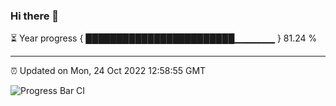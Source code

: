 ### Hi there 👋

⏳ Year progress { ████████████████████████▁▁▁▁▁▁ } 81.24 %

---

⏰ Updated on Mon, 24 Oct 2022 12:58:55 GMT

![Progress Bar CI](https://github.com/ZhaoGui/ZhaoGui/workflows/Progress%20Bar%20CI/badge.svg)
